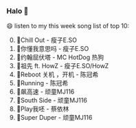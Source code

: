 

### Halo 👋

😄 listen to my this week song list of top 10:

0. 🌈Chill Out - 瘦子E.SO
1. 🌈你懂我意思吗 - 瘦子E.SO
2. 🌈约翰屈伏塔 - MC HotDog 热狗
3. 🌈祖先 ft. HowZ - 瘦子E.SO/HowZ
4. 🌈Reboot 关机 ，开机 - 陈冠希
5. 🌈Running - 陈冠希
6. 🌈飙高速 - 顽童MJ116
7. 🌈South Side - 顽童MJ116
8. 🌈Play我呸 - 蔡依林
9. 🌈Super Duper - 顽童MJ116

